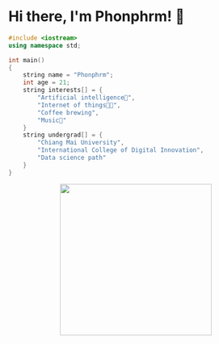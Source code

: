 # Hi there, I'm Phonphrm! 👋

```c++
#include <iostream>
using namespace std;

int main()
{
    string name = "Phonphrm";
    int age = 21;
    string interests[] = {
        "Artificial intelligence🤖",
        "Internet of things👨‍💻",
        "Coffee brewing",
        "Music🎵"
    }
    string undergrad[] = {
        "Chiang Mai University",
        "International College of Digital Innovation",
        "Data science path"
    }
}
```

<div id="header" align="center">
  <img src="https://c.tenor.com/GfSX-u7VGM4AAAAC/coding.gif" width="300"/>
</div>

